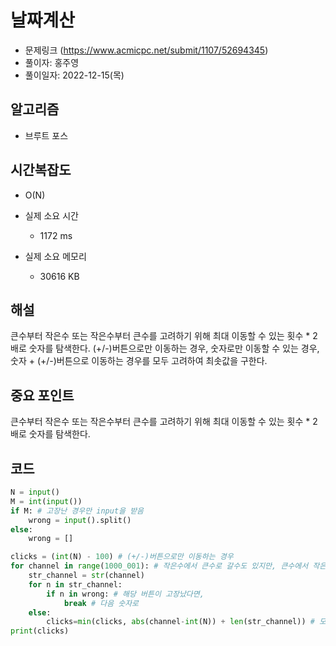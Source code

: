 # 날짜계산
- 문제링크 (https://www.acmicpc.net/submit/1107/52694345)
- 풀이자: 홍주영
- 풀이일자: 2022-12-15(목)

## 알고리즘
- 브루트 포스

## 시간복잡도
- O(N)

- 실제 소요 시간
    - 1172 ms
- 실제 소요 메모리
    - 30616 KB

## 해설
큰수부터 작은수 또는 작은수부터 큰수를 고려하기 위해 최대 이동할 수 있는 횟수 * 2배로 숫자를 탐색한다.
(+/-)버튼으로만 이동하는 경우, 숫자로만 이동할 수 있는 경우, 숫자 + (+/-)버튼으로 이동하는 경우를 모두 고려하여 최솟값을 구한다.

## 중요 포인트
큰수부터 작은수 또는 작은수부터 큰수를 고려하기 위해 최대 이동할 수 있는 횟수 * 2배로 숫자를 탐색한다.

## 코드
``` python
N = input()
M = int(input())
if M: # 고장난 경우만 input을 받음
    wrong = input().split()
else:
    wrong = []

clicks = (int(N) - 100) # (+/-)버튼으로만 이동하는 경우
for channel in range(1000_001): # 작은수에서 큰수로 갈수도 있지만, 큰수에서 작은 수로 내려올수 있으므로 범위 2배
    str_channel = str(channel)
    for n in str_channel:
        if n in wrong: # 해당 버튼이 고장났다면,
            break # 다음 숫자로
    else:
        clicks=min(clicks, abs(channel-int(N)) + len(str_channel)) # 모든 채널이 고장나지 않았다면 최솟값으로 업데이트
print(clicks)
```